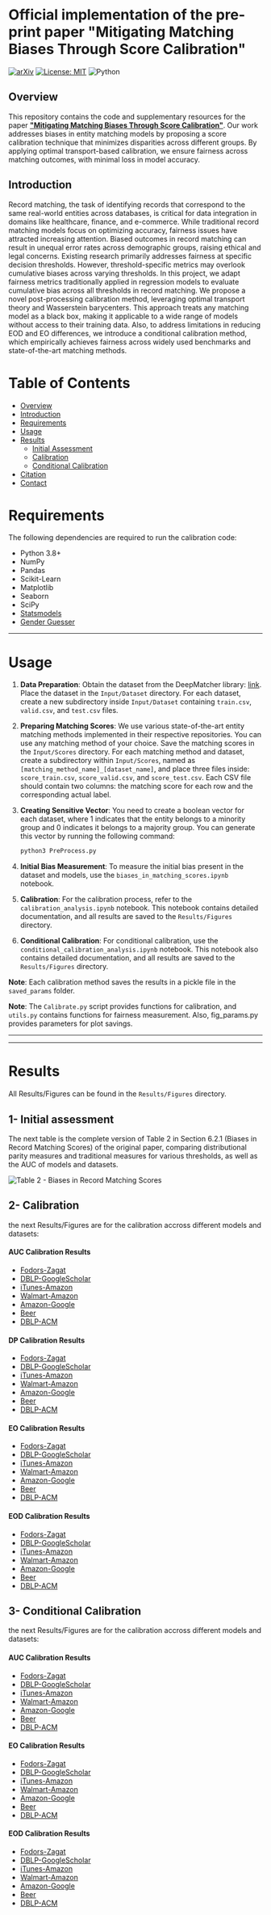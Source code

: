 # Official implementation of the pre-print paper "Mitigating Matching Biases Through Score Calibration" 


[![arXiv](https://img.shields.io/badge/arXiv-2411.01685-b31b1b)](https://arxiv.org/abs/2411.01685)
[![License: MIT](https://img.shields.io/badge/License-MIT-yellow.svg)](LICENSE)
![Python](https://img.shields.io/badge/python-3.10%2B-brightgreen)

## Overview

This repository contains the code and supplementary resources for the paper [**"Mitigating Matching Biases Through Score Calibration"**](https://arxiv.org/abs/2411.01685). Our work addresses biases in entity matching models by proposing a score calibration technique that minimizes disparities across different groups. By applying optimal transport-based calibration, we ensure fairness across matching outcomes, with minimal loss in model accuracy.

## Introduction

Record matching, the task of identifying records that correspond to the same real-world entities across databases, is critical for data integration in domains like healthcare, finance, and e-commerce. While traditional record matching models focus on optimizing accuracy, fairness issues have attracted increasing attention. Biased outcomes in record matching can result in unequal error rates across demographic groups, raising ethical and legal concerns. Existing research primarily addresses fairness at specific decision thresholds. However, threshold-specific metrics may overlook cumulative biases across varying thresholds. In this project, we adapt fairness metrics traditionally applied in regression models to evaluate cumulative bias across all thresholds in record matching. We propose a novel post-processing calibration method, leveraging optimal transport theory and Wasserstein barycenters. This approach treats any matching model as a black box, making it applicable to a wide range of models without access to their training data. Also, to address limitations in reducing EOD and EO differences, we introduce a conditional calibration method, which empirically achieves fairness across widely used benchmarks and state-of-the-art matching methods.


# Table of Contents
- [Overview](#overview)
- [Introduction](#introduction)
- [Requirements](#requirements)
- [Usage](#usage)
- [Results](#results)
  - [Initial Assessment](#1--initial-assessment)
  - [Calibration](#2--calibration)
  - [Conditional Calibration](#3--conditional-calibration)
- [Citation](#citation)
- [Contact](#contact)



# Requirements

The following dependencies are required to run the calibration code:

- Python 3.8+
- NumPy
- Pandas
- Scikit-Learn
- Matplotlib
- Seaborn
- SciPy
- [Statsmodels](https://www.statsmodels.org/stable/index.html)
- [Gender Guesser](https://pypi.org/project/gender-guesser/)

------
# Usage

1. **Data Preparation**: Obtain the dataset from the DeepMatcher library: [link](https://github.com/anhaidgroup/deepmatcher/blob/master/Datasets.md). Place the dataset in the `Input/Dataset` directory. For each dataset, create a new subdirectory inside `Input/Dataset` containing `train.csv`, `valid.csv`, and `test.csv` files.

2. **Preparing Matching Scores**: We use various state-of-the-art entity matching methods implemented in their respective repositories. You can use any matching method of your choice. Save the matching scores in the `Input/Scores` directory. For each matching method and dataset, create a subdirectory within `Input/Scores`, named as `[matching_method_name]_[dataset_name]`, and place three files inside: `score_train.csv`, `score_valid.csv`, and `score_test.csv`. Each CSV file should contain two columns: the matching score for each row and the corresponding actual label.

3. **Creating Sensitive Vector**: You need to create a boolean vector for each dataset, where 1 indicates that the entity belongs to a minority group and 0 indicates it belongs to a majority group. You can generate this vector by running the following command:

   ```bash
   python3 PreProcess.py
   ```

4. **Initial Bias Measurement**: To measure the initial bias present in the dataset and models, use the `biases_in_matching_scores.ipynb` notebook.

5. **Calibration**: For the calibration process, refer to the `calibration_analysis.ipynb` notebook. This notebook contains detailed documentation, and all results are saved to the `Results/Figures` directory.

6. **Conditional Calibration**: For conditional calibration, use the `conditional_calibration_analysis.ipynb` notebook. This notebook also contains detailed documentation, and all results are saved to the `Results/Figures` directory.

**Note**: Each calibration method saves the results in a pickle file in the `saved_params` folder.

**Note**: The `Calibrate.py` script provides functions for calibration, and `utils.py` contains functions for fairness measurement. Also, fig_params.py provides parameters for plot savings.


------
-----
# Results

All Results/Figures can be found in the `Results/Figures` directory.

## 1- Initial assessment
The next table is the complete version of Table 2 in Section 6.2.1 (Biases in Record Matching Scores) of the original paper, comparing distributional parity measures and traditional measures for various thresholds, as well as the AUC of models and datasets.

![Table 2 - Biases in Record Matching Scores](Results/Figures/table2_complete.png)


## 2- Calibration
the next Results/Figures are for the calibration accross different models and datasets:

#### AUC Calibration Results

- [Fodors-Zagat](Results/Figures/auc_Fodors-Zagat.pdf)
- [DBLP-GoogleScholar](Results/Figures/auc_DBLP-GoogleScholar.pdf)
- [iTunes-Amazon](Results/Figures/auc_iTunes-Amazon.pdf)
- [Walmart-Amazon](Results/Figures/auc_Walmart-Amazon.pdf)
- [Amazon-Google](Results/Figures/auc_Amazon-Google.pdf)
- [Beer](Results/Figures/auc_Beer.pdf)
- [DBLP-ACM](Results/Figures/auc_DBLP-ACM.pdf)

#### DP Calibration Results

- [Fodors-Zagat](Results/Figures/DP_Fodors-Zagat.pdf)
- [DBLP-GoogleScholar](Results/Figures/DP_DBLP-GoogleScholar.pdf)
- [iTunes-Amazon](Results/Figures/DP_iTunes-Amazon.pdf)
- [Walmart-Amazon](Results/Figures/DP_Walmart-Amazon.pdf)
- [Amazon-Google](Results/Figures/DP_Amazon-Google.pdf)
- [Beer](Results/Figures/DP_Beer.pdf)
- [DBLP-ACM](Results/Figures/DP_DBLP-ACM.pdf)

#### EO Calibration Results

- [Fodors-Zagat](Results/Figures/EO_Fodors-Zagat.pdf)
- [DBLP-GoogleScholar](Results/Figures/EO_DBLP-GoogleScholar.pdf)
- [iTunes-Amazon](Results/Figures/EO_iTunes-Amazon.pdf)
- [Walmart-Amazon](Results/Figures/EO_Walmart-Amazon.pdf)
- [Amazon-Google](Results/Figures/EO_Amazon-Google.pdf)
- [Beer](Results/Figures/EO_Beer.pdf)
- [DBLP-ACM](Results/Figures/EO_DBLP-ACM.pdf)

#### EOD Calibration Results

- [Fodors-Zagat](Results/Figures/EOD_Fodors-Zagat.pdf)
- [DBLP-GoogleScholar](Results/Figures/EOD_DBLP-GoogleScholar.pdf)
- [iTunes-Amazon](Results/Figures/EOD_iTunes-Amazon.pdf)
- [Walmart-Amazon](Results/Figures/EOD_Walmart-Amazon.pdf)
- [Amazon-Google](Results/Figures/EOD_Amazon-Google.pdf)
- [Beer](Results/Figures/EOD_Beer.pdf)
- [DBLP-ACM](Results/Figures/EOD_DBLP-ACM.pdf)



## 3- Conditional Calibration
the next Results/Figures are for the calibration accross different models and datasets:

#### AUC Calibration Results

- [Fodors-Zagat](Results/Figures/AUC_Fodors-Zagat_alg2.pdf)
- [DBLP-GoogleScholar](Results/Figures/AUC_DBLP-GoogleScholar_alg2.pdf)
- [iTunes-Amazon](Results/Figures/AUC_iTunes-Amazon_alg2.pdf)
- [Walmart-Amazon](Results/Figures/AUC_Walmart-Amazon_alg2.pdf)
- [Amazon-Google](Results/Figures/AUC_Amazon-Google_alg2.pdf)
- [Beer](Results/Figures/AUC_Beer_alg2.pdf)
- [DBLP-ACM](Results/Figures/AUC_DBLP-ACM_alg2.pdf)

#### EO Calibration Results

- [Fodors-Zagat](Results/Figures/EO_Fodors-Zagat_alg2.pdf)
- [DBLP-GoogleScholar](Results/Figures/EO_DBLP-GoogleScholar_alg2.pdf)
- [iTunes-Amazon](Results/Figures/EO_iTunes-Amazon_alg2.pdf)
- [Walmart-Amazon](Results/Figures/EO_Walmart-Amazon_alg2.pdf)
- [Amazon-Google](Results/Figures/EO_Amazon-Google_alg2.pdf)
- [Beer](Results/Figures/EO_Beer_alg2.pdf)
- [DBLP-ACM](Results/Figures/EO_DBLP-ACM_alg2.pdf)

#### EOD Calibration Results

- [Fodors-Zagat](Results/Figures/EOD_Fodors-Zagat_alg2.pdf)
- [DBLP-GoogleScholar](Results/Figures/EOD_DBLP-GoogleScholar_alg2.pdf)
- [iTunes-Amazon](Results/Figures/EOD_iTunes-Amazon_alg2.pdf)
- [Walmart-Amazon](Results/Figures/EOD_Walmart-Amazon_alg2.pdf)
- [Amazon-Google](Results/Figures/EOD_Amazon-Google_alg2.pdf)
- [Beer](Results/Figures/EOD_Beer_alg2.pdf)
- [DBLP-ACM](Results/Figures/EOD_DBLP-ACM_alg2.pdf)


<!-- 

-----
----
## Citation

If you use this code in your research, please cite our paper:

```bibtex
@article{moslemi2024mitigating,
  title={Mitigating Matching Biases Through Score Calibration},
  author={Moslemi, Mohammad Hossein and Milani, Mostafa},
  journal={arXiv preprint arXiv:2411.01685},
  year={2024}
}
```

## Contact

For any questions or issues, feel free to open an issue on this repository or contact me via email: [mohammad.moslemi@uwo.ca](mailto:mohammad.moslemi@uwo.ca).


 -->
